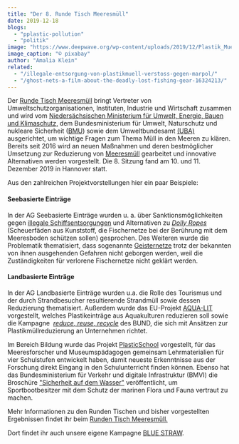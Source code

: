 ```yaml
---
title: "Der 8. Runde Tisch Meeresmüll"
date: 2019-12-18
blogs: 
  - "pplastic-pollution"
  - "politik"
image: "https://www.deepwave.org/wp-content/uploads/2019/12/Plastik_Muell_Strand_achter_Runde_Tisch_Meeresmuell.jpg"
image_caption: "© pixabay"
author: "Amalia Klein"
related: 
  - "/illegale-entsorgung-von-plastikmuell-verstoss-gegen-marpol/"
  - "/ghost-nets-a-film-about-the-deadly-lost-fishing-gear-16324213/"
---
```


Der [Runde Tisch Meeresmüll](https://www.muell-im-meer.de/) bringt Vertreter von Umweltschutzorganisationen, Instituten, Industrie und Wirtschaft zusammen und wird vom [Niedersächsischen Ministerium für Umwelt, Energie, Bauen und Klimaschutz,](http://www.umwelt.niedersachsen.de/startseite/) dem Bundesministerium für Umwelt, Naturschutz und nukleare Sicherheit ([BMU](https://www.bmu.de/)) sowie dem Umweltbundesamt [(UBA)](https://www.umweltbundesamt.de/) ausgerichtet, um wichtige Fragen zum Thema Müll in den Meeren zu klären. Bereits seit 2016 wird an neuen Maßnahmen und deren bestmöglicher Umsetzung zur Reduzierung von [Meeresmüll](https://www.deepwave.org/die-ozeane/verschmutzung/) gearbeitet und innovative Alternativen werden vorgestellt. Die 8. Sitzung fand am 10. und 11. Dezember 2019 in Hannover statt.

Aus den zahlreichen Projektvorstellungen hier ein paar Beispiele:

#### Seebasierte Einträge

In der AG Seebasierte Einträge wurden u. a. über Sanktionsmöglichkeiten gegen [illegale Schiffsentsorgungen](https://www.deepwave.org/illegale-entsorgung-von-plastikmuell-verstoss-gegen-marpol/) und Alternativen zu [_Dolly Ropes_](https://www.plastikfrei-wird-trend.de/dolly-ropes/) (Scheuerfäden aus Kunststoff, die Fischernetze bei der Berührung mit dem Meeresboden schützen sollen) gesprochen. Des Weiteren wurde die Problematik thematisiert, dass sogenannte [Geisternetze](https://www.deepwave.org/ghost-nets-a-film-about-the-deadly-lost-fishing-gear-16324213/) trotz der bekannten von ihnen ausgehenden Gefahren nicht geborgen werden, weil die Zuständigkeiten für verlorene Fischernetze nicht geklärt werden.

#### Landbasierte Einträge

In der AG Landbasierte Einträge wurden u.a. die Rolle des Tourismus und der durch Strandbesucher resultierende Strandmüll sowie dessen Reduzierung thematisiert. Außerdem wurde das EU-Projekt [AQUA-LIT](https://aqua-lit.eu/) vorgestellt, welches Plastikeinträge aus Aquakulturen reduzieren soll sowie die Kampagne  _[reduce, reuse, recycle](http://www.plastikfreie-unternehmen.de/)_ des BUND, die sich mit Ansätzen zur Plastikmüllreduzierung an Unternehmen richtet.

Im Bereich Bildung wurde das Projekt [PlasticSchool](https://plasticschool.de/) vorgestellt, für das Meeresforscher und Museumspädagogen gemeinsam Lehrmaterialien für vier Schulstufen entwickelt haben, damit neueste Erkenntnisse aus der Forschung direkt Eingang in den Schulunterricht finden können. Ebenso hat das Bundesministerium für Verkehr und digitale Infrastruktur (BMVI) die Broschüre ["Sicherheit auf dem Wasser"](https://www.bmvi.de/SharedDocs/DE/Publikationen/WS/sicherheit-auf-dem-wasser-2018.html) veröffentlicht, um Sportbootbesitzer mit dem Schutz der marinen Flora und Fauna vertraut zu machen.

Mehr Informationen zu den Runden Tischen und bisher vorgestellten Ergebnissen findet ihr beim [Runden Tisch Meeresmüll.](https://muell-im-meer.de/)

Dort findet ihr auch unsere eigene Kampagne [BLUE STRAW](https://muell-im-meer.de/aktivitaeten/blue-straw).
